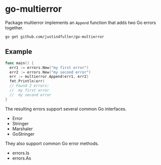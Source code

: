 # go-multierror

Package multierror implements an `Append` function that adds two Go errors together.

```
go get github.com/justindfuller/go-multierror
```

## Example

```go
func main() {
  err1 := errors.New("my first error")
  err2 := errors.New("my second error")
  err := multierror.Append(err1, err2)
  fmt.Println(err)
  // Found 2 errors:
  //  my first error
  //  my second error
}
```

The resulting errors support several common Go interfaces.

* Error
* Stringer
* Marshaler
* GoStringer

They also support common Go error methods.

* errors.Is
* errors.As

